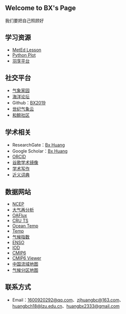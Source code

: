 ## Welcome to BX's Page

我们要把自己照顾好

## 学习资源

- [MetEd Lesson](https://www.meted.ucar.edu/education_training/)
- [Python Plot](https://unidata.github.io/python-training/gallery/gallery-home/)
- [羽享平台](http://yuzhuyi.ysepan.com/)

## 社交平台

- [气象家园](http://bbs.06climate.com/)
- [海洋论坛](https://www.52ocean.cn/)
- Github：[BX2019](https://github.com/BX2019-2333)
- [世纪气象云](http://www.21cma.net/portal.php)
- [和鲸社区](https://www.heywhale.com/home/project)


## 学术相关

- ResearchGate：[Bx Huang](https://www.researchgate.net/profile/Bicheng-Huang-2)
- Google Scholar：[Bx Huang](https://scholar.google.com/citations?user=5FAWnOMAAAAJ&hl=zh-CN)
- [ORCID](https://orcid.org/0000-0002-3257-2500)
- [谷歌学术镜像](https://ac.scmor.com/)
- [学术写作](https://www.phrasebank.manchester.ac.uk/compare-and-contrast/)
- [近义词典](https://wantwords.net/)

## 数据网站

- [NCEP](https://psl.noaa.gov/data/gridded/data.ncep.reanalysis.html)
- [大气再分析](https://s-rip.ees.hokudai.ac.jp/resources/links.html)
- [OAFlux](https://psl.noaa.gov/data/gridded/data.oaflux_v3.html)
- [CRU TS](https://catalogue.ceda.ac.uk/uuid/c26a65020a5e4b80b20018f148556681)
- [Ocean Temp](http://www.ocean.iap.ac.cn/pages/dataService/dataService.html?navAnchor=dataService)
- [Temp](https://crudata.uea.ac.uk/cru/data/temperature/)
- [气候指数](http://climexp.knmi.nl/selectindex.cgi?id=someone@somewhere)
- [ENSO](https://ggweather.com/enso/oni.htm)
- [IOD](http://www.bom.gov.au/climate/iod/#tabs%3dPositive-IOD-impacts)
- [CMIP6](https://esgf-node.llnl.gov/search/cmip6/)
- [CMIP6 Viewer](https://cmip6.science.unimelb.edu.au/search)
- [中国流域地图](https://www.osgeo.cn/map/m0405)
- [气候分区地图](http://koeppen-geiger.vu-wien.ac.at/present.htm)

## 联系方式
- Email：1600920292@qq.com、zjhuangbc@163.com、huangbch18@lzu.edu.cn、huangbx2333@gmail.com

